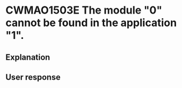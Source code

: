 # CWMAO1503E The module "0" cannot be found in the application "1".

## Explanation

## User response